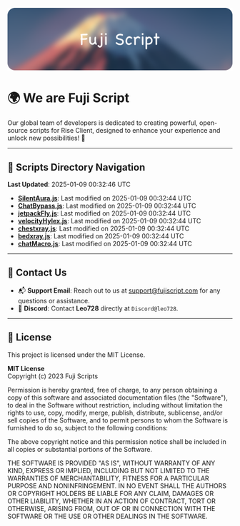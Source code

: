 ![Banner](.github/b.webp)

# 🌍 **We are Fuji Script**

Our global team of developers is dedicated to creating powerful, open-source scripts for Rise Client, designed to enhance your experience and unlock new possibilities! 🌟

---
<!-- SCRIPTS_NAVIGATION_START -->
## 📂 **Scripts Directory Navigation**

**Last Updated**: 2025-01-09 00:32:46 UTC

- **[SilentAura.js](scripts/SilentAura.js)**: Last modified on 2025-01-09 00:32:44 UTC
- **[ChatBypass.js](scripts/ChatBypass.js)**: Last modified on 2025-01-09 00:32:44 UTC
- **[jetpackFly.js](scripts/jetpackFly.js)**: Last modified on 2025-01-09 00:32:44 UTC
- **[velocityHylex.js](scripts/velocityHylex.js)**: Last modified on 2025-01-09 00:32:44 UTC
- **[chestxray.js](scripts/chestxray.js)**: Last modified on 2025-01-09 00:32:44 UTC
- **[bedxray.js](scripts/bedxray.js)**: Last modified on 2025-01-09 00:32:44 UTC
- **[chatMacro.js](scripts/chatMacro.js)**: Last modified on 2025-01-09 00:32:44 UTC

<!-- SCRIPTS_NAVIGATION_END -->

---

## 💬 **Contact Us**  
- 📬 **Support Email**: Reach out to us at [support@fujiscript.com](mailto:support@fujiscript.com) for any questions or assistance.  
- 💬 **Discord**: Contact **Leo728** directly at `Discord@leo728`.

---

## 📜 **License**

This project is licensed under the MIT License.  

**MIT License**  
Copyright (c) 2023 Fuji Scripts  

Permission is hereby granted, free of charge, to any person obtaining a copy of this software and associated documentation files (the "Software"), to deal in the Software without restriction, including without limitation the rights to use, copy, modify, merge, publish, distribute, sublicense, and/or sell copies of the Software, and to permit persons to whom the Software is furnished to do so, subject to the following conditions:  

The above copyright notice and this permission notice shall be included in all copies or substantial portions of the Software.  

THE SOFTWARE IS PROVIDED "AS IS", WITHOUT WARRANTY OF ANY KIND, EXPRESS OR IMPLIED, INCLUDING BUT NOT LIMITED TO THE WARRANTIES OF MERCHANTABILITY, FITNESS FOR A PARTICULAR PURPOSE AND NONINFRINGEMENT. IN NO EVENT SHALL THE AUTHORS OR COPYRIGHT HOLDERS BE LIABLE FOR ANY CLAIM, DAMAGES OR OTHER LIABILITY, WHETHER IN AN ACTION OF CONTRACT, TORT OR OTHERWISE, ARISING FROM, OUT OF OR IN CONNECTION WITH THE SOFTWARE OR THE USE OR OTHER DEALINGS IN THE SOFTWARE.  
